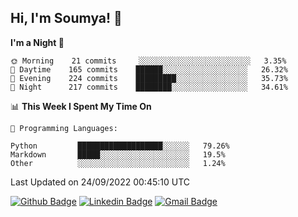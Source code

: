## Hi, I'm Soumya! 👋

<!--START_SECTION:waka-->
**I'm a Night 🦉** 

```text
🌞 Morning    21 commits     ░░░░░░░░░░░░░░░░░░░░░░░░░   3.35% 
🌆 Daytime    165 commits    ██████░░░░░░░░░░░░░░░░░░░   26.32% 
🌃 Evening    224 commits    █████████░░░░░░░░░░░░░░░░   35.73% 
🌙 Night      217 commits    ████████░░░░░░░░░░░░░░░░░   34.61%

```


📊 **This Week I Spent My Time On** 

```text
💬 Programming Languages: 

Python         ███████████████████░░░░░░   79.26% 
Markdown       █████░░░░░░░░░░░░░░░░░░░░   19.5% 
Other          ░░░░░░░░░░░░░░░░░░░░░░░░░   1.24%
```


 Last Updated on 24/09/2022 00:45:10 UTC
<!--END_SECTION:waka-->

[![Github Badge](https://img.shields.io/badge/-rubyruins-grey?style=for-the-badge&logo=github&logoColor=white&link=https://github.com/rubyruins/)](https://www.github.com/rubyruins/) 
[![Linkedin Badge](https://img.shields.io/badge/-Soumya%20Parekh-0072b1?style=for-the-badge&logo=Linkedin&logoColor=white&link=https://www.linkedin.com/in/Soumya-Parekh/)](https://www.linkedin.com/in/Soumya-Parekh/) 
[![Gmail Badge](https://img.shields.io/badge/-soumyaparekh.me@gmail.com-c14438?style=for-the-badge&logo=Gmail&logoColor=white&link=mailto:soumyaparekh.me@gmail.com)](mailto:soumyaparekh.me@gmail.com) 
